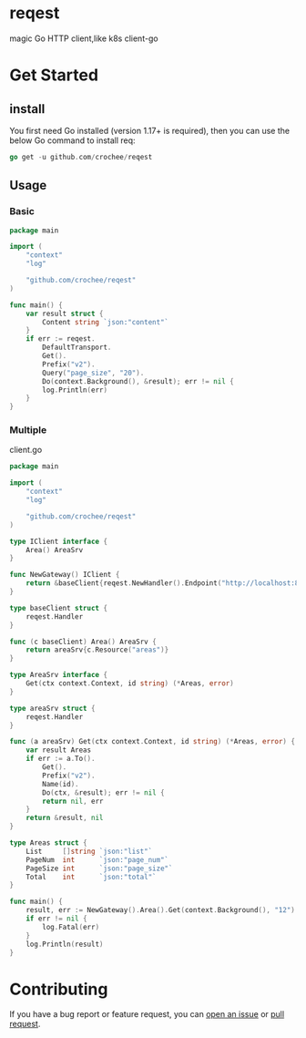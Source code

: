 # reqest
magic Go HTTP client,like k8s client-go
# Get Started
## install
You first need Go installed (version 1.17+ is required), then you can use the below Go command to install req:
```go
go get -u github.com/crochee/reqest
```
## Usage
### Basic
```go
package main

import (
	"context"
	"log"

	"github.com/crochee/reqest"
)

func main() {
	var result struct {
		Content string `json:"content"`
	}
	if err := reqest.
		DefaultTransport.
		Get().
		Prefix("v2").
		Query("page_size", "20").
		Do(context.Background(), &result); err != nil {
		log.Println(err)
	}
}
```
### Multiple
client.go
```go
package main

import (
	"context"
	"log"

	"github.com/crochee/reqest"
)

type IClient interface {
	Area() AreaSrv
}

func NewGateway() IClient {
	return &baseClient{reqest.NewHandler().Endpoint("http://localhost:80")}
}

type baseClient struct {
	reqest.Handler
}

func (c baseClient) Area() AreaSrv {
	return areaSrv{c.Resource("areas")}
}

type AreaSrv interface {
	Get(ctx context.Context, id string) (*Areas, error)
}

type areaSrv struct {
	reqest.Handler
}

func (a areaSrv) Get(ctx context.Context, id string) (*Areas, error) {
	var result Areas
	if err := a.To().
		Get().
		Prefix("v2").
		Name(id).
		Do(ctx, &result); err != nil {
		return nil, err
	}
	return &result, nil
}

type Areas struct {
	List     []string `json:"list"`
	PageNum  int      `json:"page_num"`
	PageSize int      `json:"page_size"`
	Total    int      `json:"total"`
}

func main() {
	result, err := NewGateway().Area().Get(context.Background(), "12")
	if err != nil {
		log.Fatal(err)
	}
	log.Println(result)
}
```
# Contributing
If you have a bug report or feature request, you can [open an issue](https://github.com/crochee/reqest/issues/new) or [pull request](https://github.com/crochee/reqest/pulls).
